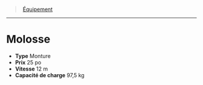 ﻿---
!Equipment
Type: Monture
Price: 25 po
WeightCapacity: 97,5 kg
Speed: 12 m
Id: equipment_hd.md#molosse
ParentLink: equipment_hd.md#Équipement
Name: Molosse
ParentName: Équipement
NameLevel: 1
---
> [Équipement](hd_equipment.md)

---

# Molosse

- **Type** Monture
- **Prix** 25 po
- **Vitesse** 12 m
- **Capacité de charge** 97,5 kg


